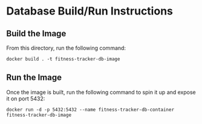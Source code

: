 # Database Build/Run Instructions

## Build the Image
From this directory, run the following command:
```
docker build . -t fitness-tracker-db-image
```

## Run the Image
Once the image is built, run the following command to spin it up and expose it on port 5432:
```
docker run -d -p 5432:5432 --name fitness-tracker-db-container fitness-tracker-db-image
```


